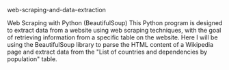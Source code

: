 web-scraping-and-data-extraction

Web Scraping with Python (BeautifulSoup)
This Python program is designed to extract data from a website using web scraping techniques, with the goal of retrieving information from a specific table on the website. Here I will be using the BeautifulSoup library to parse the HTML content of a Wikipedia page and extract data from the "List of countries and dependencies by population" table.

